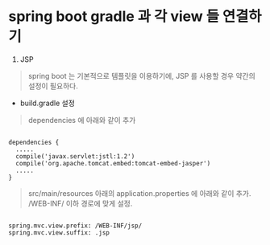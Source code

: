 # spring boot gradle 과 각 view 들 연결하기

1. JSP
  > spring boot 는 기본적으로 템플릿을 이용하기에, JSP 를 사용할 경우 약간의 설정이 필요하다.
  - build.gradle 설정
  > dependencies 에 아래와 같이 추가
  
<pre><code>
dependencies {
  .....
  compile('javax.servlet:jstl:1.2')
  compile('org.apache.tomcat.embed:tomcat-embed-jasper')
  .....
}
</pre></code>
  > src/main/resources 아래의 application.properties 에 아래와 같이 추가. /WEB-INF/ 이하 경로에 맞게 설정.
<pre><code>
spring.mvc.view.prefix: /WEB-INF/jsp/
spring.mvc.view.suffix: .jsp
</pre></code>

